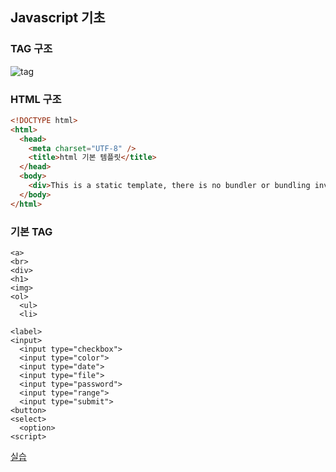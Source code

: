 ## Javascript 기초

### TAG 구조
![tag](http://www.devkuma.com/data/page/340/html_element2.png)


### HTML 구조
```html
<!DOCTYPE html>
<html>
  <head>
    <meta charset="UTF-8" />
    <title>html 기본 템플릿</title>
  </head>
  <body>
    <div>This is a static template, there is no bundler or bundling involved!</div>
  </body>
</html>
```

### 기본 TAG
```
<a>
<br>
<div>
<h1>
<img>
<ol>
  <ul>
  <li>

<label>
<input>
  <input type="checkbox">
  <input type="color">
  <input type="date">
  <input type="file">
  <input type="password">
  <input type="range">
  <input type="submit">
<button>
<select>
  <option>
<script>
```
[실습](https://codesandbox.io/s/staic-html-u1zun?fontsize=14&hidenavigation=1&theme=dark)
